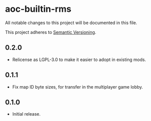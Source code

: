 # aoc-builtin-rms

All notable changes to this project will be documented in this file.

This project adheres to [Semantic Versioning](http://semver.org/).

## 0.2.0
* Relicense as LGPL-3.0 to make it easier to adopt in existing mods.

## 0.1.1
* Fix map ID byte sizes, for transfer in the multiplayer game lobby.

## 0.1.0
* Initial release.
